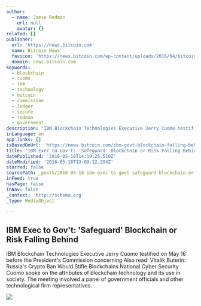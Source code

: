 ```yaml
---
author:
  - name: Jamie Redman
    url: null
    avatar: {}
related: []
publisher:
  url: 'https://news.bitcoin.com'
  name: Bitcoin News
  favicon: 'https://news.bitcoin.com/wp-content/uploads/2016/04/bitcoin_fav.png'
  domain: news.bitcoin.com
keywords:
  - blockchain
  - cuomo
  - ibm
  - technology
  - bitcoin
  - commission
  - ledger
  - secure
  - redman
  - government
description: "IBM Blockchain Technologies Executive Jerry Cuomo testified on May 16 before the President's Commission concerning Also read: Vitalik Buterin: Russia's Crypto Ban Would Stifle Blockchains National Cyber Security . Cuomo spoke on the attributes of blockchain technology and its use in society. The meeting involved a panel of government officials and other technological firm representatives."
inLanguage: en
app_links: []
isBasedOnUrl: 'https://news.bitcoin.com/ibm-govt-blockchain-falling-behind/'
title: "IBM Exec to Gov't: 'Safeguard' Blockchain or Risk Falling Behind"
datePublished: '2016-05-18T14:19:25.510Z'
dateModified: '2016-05-18T13:09:12.204Z'
starred: false
sourcePath: _posts/2016-05-18-ibm-exec-to-govt-safeguard-blockchain-or-risk-falling-be.md
inFeed: true
hasPage: false
inNav: false
_context: 'http://schema.org'
_type: MediaObject

---
```

<article style=""><h1>IBM Exec to Gov't: 'Safeguard' Blockchain or Risk Falling Behind</h1><p>IBM Blockchain Technologies Executive Jerry Cuomo testified on May 16 before the President's Commission concerning Also read: Vitalik Buterin: Russia's Crypto Ban Would Stifle Blockchains National Cyber Security . Cuomo spoke on the attributes of blockchain technology and its use in society. The meeting involved a panel of government officials and other technological firm representatives.</p><img src="https://news.bitcoin.com/wp-content/uploads/2016/05/IBM-and-the-Blockchains-Tectonic-Shift.jpg" /></article>